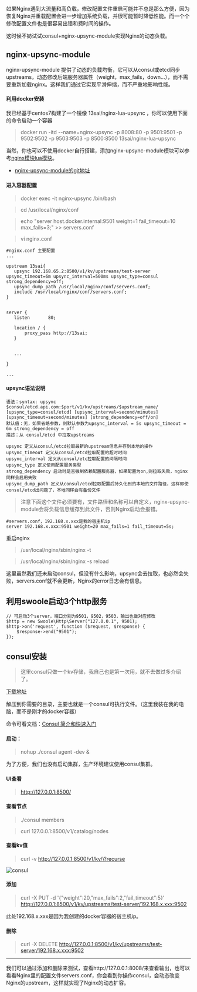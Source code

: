 如果Nginx遇到大流量和高负载，修改配置文件重启可能并不总是那么方便，因为恢复Nginx并重载配置会进一步增加系统负载，并很可能暂时降低性能。而一个个修改配置文件也是很容易出错和费时间的操作。


这时候不妨试试consul+nginx-upsync-module实现Nginx的动态负载。


## nginx-upsync-module

nginx-upsync-module 提供了动态的负载均衡，它可以从consul或etcd同步upstreams，动态修改后端服务器属性（weight，max_fails，down…），而不需要重新加载nginx。这样我们通过它实现平滑伸缩，而不严重地影响性能。

#### 利用docker安装

我已经基于centos7构建了一个镜像 13sai/nginx-lua-upsync ，你可以使用下面的命令启动一个容器

> docker run -itd --name=nginx-upsync -p 8008:80 -p 9501:9501 -p 9502:9502 -p 9503:9503 -p 8500:8500 13sai/nginx-lua-upsync


当然，你也可以不使用docker自行搭建，添加nginx-upsync-module模块可以参考[nginx模块lua模块](https://learnku.com/articles/36567)。

- [nginx-upsync-module的git地址](https://github.com/weibocom/nginx-upsync-module#installation)


#### 进入容器配置

> docker exec -it nginx-upsync /bin/bash

> cd /usr/local/nginx/conf

> echo "server host.docker.internal:9501 weight=1 fail_timeout=10 max_fails=3;" >> servers.conf

 

 > vi nginx.conf

 ```
 #nginx.conf 主要配置
 ...
 
 upstream 13sai{
    upsync 192.168.65.2:8500/v1/kv/upstreams/test-server upsync_timeout=6m upsync_interval=500ms upsync_type=consul strong_dependency=off;
    upsync_dump_path /usr/local/nginx/conf/servers.conf;
    include /usr/local/nginx/conf/servers.conf;
}


server {
    listen       80;

    location / {
		proxy_pass http://13sai;
    }


    ...
    
}

...

 ```

#### upsync语法说明

```
语法：syntax: upsync $consul/etcd.api.com:$port/v1/kv/upstreams/$upstream_name/ [upsync_type=consul/etcd] [upsync_interval=second/minutes] [upsync_timeout=second/minutes] [strong_dependency=off/on]
默认值：无，如果省略参数，则默认参数为upsync_interval = 5s upsync_timeout = 6m strong_dependency = off
描述：从 consul/etcd 中拉取upstreams

upsync 定义从consul/etcd拉取最新的upstream信息并存到本地的操作
upsync_timeout 定义从consul/etcd拉取配置的超时时间
upsync_interval 定义从consul/etc拉取配置的间隔时间
upsync_type 定义使用配置服务类型
strong_dependency 启动时是否强制依赖配置服务器，如果配置为on,则拉取失败，nginx同样会启用失败
upsync_dump_path 定义从consul/etcd拉取配置后持久化到的本地的文件路径，这样即使 consul/etcd出问题了，本地同样会有备份文件
```

> 注意下面这个文件必须要有，文件路径和名称可以自定义，nginx-upsync-module会将负载信息缓存到此文件，否则Nginx启动会报错。

```
#servers.conf，192.168.x.xxx是我的宿主机ip
server 192.168.x.xxx:9501 weight=20 max_fails=1 fail_timeout=5s;
```


重启nginx

> /usr/local/nginx/sbin/nginx -t

> /usr/local/nginx/sbin/nginx -s reload

这里虽然我们还未启动consul，但没有什么影响，upsync会去拉取，也必然会失败，servers.conf就不会更新，Nginx的error日志会有信息。

## 利用swoole启动3个http服务

```
// 可启动3个server，端口分别为9501，9502，9503，输出也做对应修改
$http = new Swoole\Http\Server("127.0.0.1", 9501);
$http->on('request', function ($request, $response) {
    $response->end("9501");
});
```

## consul安装

> 这里consul只做一个kv存储，我自己也是第一次用，就不去做过多介绍了。

[下载地址](https://www.consul.io/downloads.html)

解压到你需要的目录，主要也就是一个consul可执行文件。（这里我装在我的电脑，而不是刚才的docker容器）

命令可看文档：[Consul 简介和快速入门](https://book-consul-guide.vnzmi.com/)


#### 启动：

> nohup ./consul agent -dev &

为了方便，我们也没有启动集群，生产环境建议使用consul集群。

#### UI查看

> http://127.0.0.1:8500/

#### 查看节点

> ./consul members

> curl 127.0.0.1:8500/v1/catalog/nodes


#### 查看kv值

> curl -v http://127.0.0.1:8500/v1/kv/\?recurse


![consul](https://cdn.learnku.com/uploads/images/201912/01/41489/aHdCOBhIWB.png!large)

#### 添加

> curl -X PUT -d '{"weight":20,"max_fails":2,"fail_timeout":5}' http://127.0.0.1:8500/v1/kv/upstreams/test-server/192.168.x.xxx:9502

此处192.168.x.xxx是因为我创建的docker容器的宿主机ip。

#### 删除

> curl -X DELETE http://127.0.0.1:8500/v1/kv/upstreams/test-server/192.168.x.xxx:9502

---

我们可以通过添加和删除来测试，查看http://127.0.0.1:8008/来查看输出，也可以看看Nginx里的配置文件servers.conf，你会看到你操作consul，会动态改变Nginx的upstream，这样就实现了Nginx的动态扩容。



